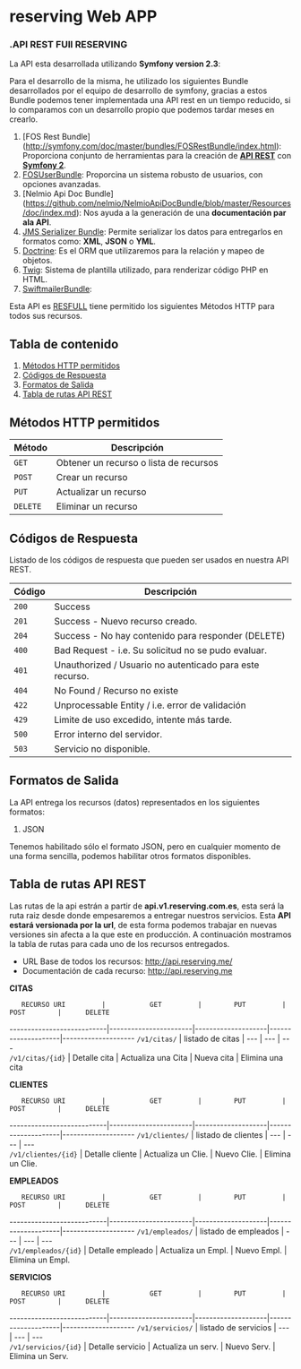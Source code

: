 reserving Web APP
===========================

### .API REST FUll RESERVING

La API esta desarrollada utilizando **Symfony version 2.3**:

Para el desarrollo de la misma, he utilizado los siguientes Bundle desarrollados por el equipo de desarrollo de symfony, gracias a estos Bundle podemos tener implementada una API rest en un tiempo reducido, si lo comparamos con un desarrollo propio que podemos tardar meses en crearlo.

 1. [FOS Rest Bundle] (http://symfony.com/doc/master/bundles/FOSRestBundle/index.html): Proporciona conjunto de herramientas para la creación de [**API REST**](http://es.wikipedia.org/wiki/Representational_State_Transfer) con [**Symfony 2**](https://symfony.com/).
 2. [FOSUserBundle](https://github.com/FriendsOfSymfony/FOSUserBundle): Proporcina un sistema robusto de usuarios, con opciones avanzadas.
 2. [Nelmio Api Doc Bundle] (https://github.com/nelmio/NelmioApiDocBundle/blob/master/Resources/doc/index.md): Nos ayuda a la generación de una **documentación par ala API**.
 3. [JMS Serializer Bundle](http://jmsyst.com/bundles/JMSSerializerBundle): Permite serializar los datos para entregarlos en formatos como: **XML**, **JSON** o **YML**.
 4. [Doctrine](http://www.doctrine-project.org/): Es el ORM que utilizaremos para la relación y mapeo de objetos.
 5. [Twig](http://twig.sensiolabs.org/): Sistema de plantilla utilizado, para renderizar código PHP en HTML.
 6. [SwiftmailerBundle](http://symfony.com/doc/current/reference/configuration/swiftmailer.html):

Esta API es [RESFULL](http://en.wikipedia.org/wiki/Overview_of_RESTful_API_Description_Languages) tiene permitido los siguientes Métodos HTTP para todos sus recursos.


## Tabla de contenido
1. [Métodos HTTP permitidos](#métodos-http-permitidos)
2. [Códigos de Respuesta](#codigos-de-respuesta)
3. [Formatos de Salida](#formatos-de-salida)
4. [Tabla de rutas API REST](#tabla-de-rutas-api-rest)


## Métodos HTTP permitidos
  Método | Descripción
-------- | -----------------------------------------
`GET`    | Obtener un recurso o lista de recursos
`POST`   | Crear un recurso
`PUT`    | Actualizar un recurso
`DELETE` | Eliminar un recurso

## Códigos de Respuesta
Listado de los códigos de respuesta que pueden ser usados en nuestra API REST.

  Código |                       Descripción                        
---------|----------------------------------------------------------
  `200`  | Success                                                  
  `201`  | Success - Nuevo recurso creado.                          
  `204`  | Success - No hay contenido para responder (DELETE)       
  `400`  | Bad Request - i.e. Su solicitud no se pudo evaluar.      
  `401`  | Unauthorized / Usuario no autenticado para este recurso. 
  `404`  | No Found / Recurso no existe                             
  `422`  | Unprocessable Entity / i.e. error de validación          
  `429`  | Limite de uso excedido, intente más tarde.               
  `500`  | Error interno del servidor.                              
  `503`  | Servicio no disponible.                                  



## Formatos de Salida
La API entrega los recursos (datos) representados en los siguientes formatos:

1. JSON

Tenemos habilitado sólo el formato JSON, pero en cualquier momento de una forma sencilla, podemos habilitar otros formatos disponibles.


## Tabla de rutas API REST

Las rutas de la api estrán a partir de **api.v1.reserving.com.es**, esta será la ruta raiz desde donde empesaremos a entregar nuestros servicios. Esta **API estará versionada por la url**, de esta forma podemos trabajar en nuevas versiones sin afecta a la que este en producción. A continuación mostramos la tabla de rutas para cada uno de los recursos entregados.

 - URL Base de todos los recursos: http://api.reserving.me/
 - Documentación de cada recurso: http://api.reserving.me

 **CITAS**

       RECURSO URI         |           GET         |        PUT         |        POST        |      DELETE        
---------------------------|-----------------------|--------------------|--------------------|--------------------
  `/v1/citas/`             | listado de citas      |        ---         |        ---         |       ---          
  `/v1/citas/{id}`         |   Detalle cita        | Actualiza una Cita |    Nueva cita      |  Elimina una cita  
   

 **CLIENTES**


       RECURSO URI         |           GET         |        PUT         |        POST        |      DELETE        
---------------------------|-----------------------|--------------------|--------------------|--------------------
  `/v1/clientes/`          | listado de clientes   |        ---         |        ---         |       ---          
  `/v1/clientes/{id}`      |   Detalle cliente     | Actualiza un Clie. |    Nuevo Clie.     |  Elimina un Clie.  


**EMPLEADOS**


       RECURSO URI         |           GET         |        PUT         |        POST        |      DELETE        
---------------------------|-----------------------|--------------------|--------------------|--------------------
  `/v1/empleados/`         | listado de empleados  |        ---         |        ---         |       ---          
  `/v1/empleados/{id}`     |   Detalle empleado    | Actualiza un Empl. |    Nuevo Empl.     |  Elimina un Empl.  


**SERVICIOS**

       RECURSO URI         |           GET         |        PUT         |        POST        |      DELETE        
---------------------------|-----------------------|--------------------|--------------------|--------------------
  `/v1/servicios/`         | listado de servicios  |        ---         |        ---         |       ---          
  `/v1/servicios/{id}`     |   Detalle servicio    | Actualiza un serv. |    Nuevo Serv.     |  Elimina un Serv.  
